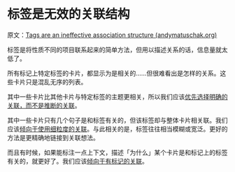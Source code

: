 # 标签是无效的关联结构

原文：[Tags are an ineffective association structure (andymatuschak.org)](https://notes.andymatuschak.org/z3MzhvmesiD2htMaEFQJif7gJgyaHAQvKH49Z)

标签是将性质不同的项目联系起来的简单方法，但用以描述关系的话，信息量就太低了。

所有标记上特定标签的卡片，都显示为是相关的......但很难看出是怎样的关系。这些卡片只是混乱无序的列表。

其中一些卡片比其他卡片与特定标签的主题更相关，所以我们应该[优先选择明确的关联，而不是推断的关联](https://notes.andymatuschak.org/z4RjXweCWNTdmHUFJpDCPmWVnwBEDbKviu9QJ)。

其中一些卡片只有几个句子是和标签有关的，但该标签却与整体卡片相关联。我们应该[倾向于使用细粒度的关联](https://notes.andymatuschak.org/z68tVM68dEAuH4acs7HY6K76tTVzBdoBGKMZB)。与此相关的是，标签往往相当模糊或宽泛。更好的方法是更精确地链接到关联想法。

而且有时候，如果能标注一点上下文，描述「为什么」某个卡片是和标记上的标签有关的，就更好了。我们应该[倾向于有标记的关联](https://notes.andymatuschak.org/z7pGUpz2fQsHHUPbjThz85xXPvHwrmikAeYH4)。